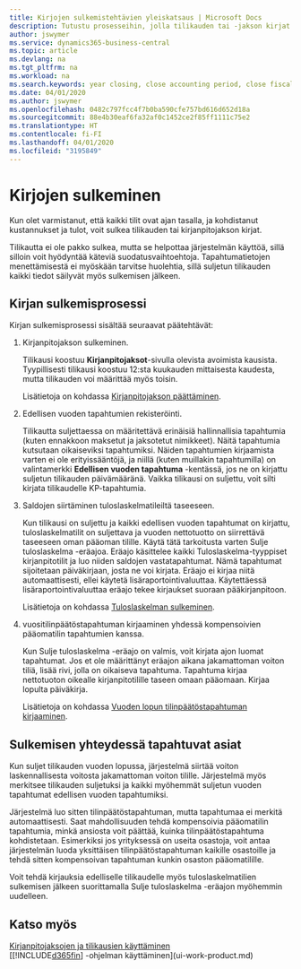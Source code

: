 ```yaml
---
title: Kirjojen sulkemistehtävien yleiskatsaus | Microsoft Docs
description: Tutustu prosesseihin, jolla tilikauden tai -jakson kirjat suljetaan, ja mitä tapahtuu, kun kirjat suljetaan vuoden lopussa.
author: jswymer
ms.service: dynamics365-business-central
ms.topic: article
ms.devlang: na
ms.tgt_pltfrm: na
ms.workload: na
ms.search.keywords: year closing, close accounting period, close fiscal year, bank account detailed trial balance
ms.date: 04/01/2020
ms.author: jswymer
ms.openlocfilehash: 0482c797fcc4f7b0ba590cfe757bd616d652d18a
ms.sourcegitcommit: 88e4b30eaf6fa32af0c1452ce2f85ff1111c75e2
ms.translationtype: HT
ms.contentlocale: fi-FI
ms.lasthandoff: 04/01/2020
ms.locfileid: "3195849"
---
```

# <a name="closing-the-books"></a>Kirjojen sulkeminen
Kun olet varmistanut, että kaikki tilit ovat ajan tasalla, ja kohdistanut kustannukset ja tulot, voit sulkea tilikauden tai kirjanpitojakson kirjat.

Tilikautta ei ole pakko sulkea, mutta se helpottaa järjestelmän käyttöä, sillä silloin voit hyödyntää käteviä suodatusvaihtoehtoja. Tapahtumatietojen menettämisestä ei myöskään tarvitse huolehtia, sillä suljetun tilikauden kaikki tiedot säilyvät myös sulkemisen jälkeen.

## <a name="closing-book-process"></a>Kirjan sulkemisprosessi
Kirjan sulkemisprosessi sisältää seuraavat päätehtävät:

1. Kirjanpitojakson sulkeminen.

    Tilikausi koostuu **Kirjanpitojaksot**-sivulla olevista avoimista kausista. Tyypillisesti tilikausi koostuu 12:sta kuukauden mittaisesta kaudesta, mutta tilikauden voi määrittää myös toisin.

    Lisätietoja on kohdassa [Kirjanpitojakson päättäminen](year-close-account-periods.md).
2. Edellisen vuoden tapahtumien rekisteröinti.

    Tilikautta suljettaessa on määritettävä erinäisiä hallinnallisia tapahtumia (kuten ennakkoon maksetut ja jaksotetut nimikkeet). Näitä tapahtumia kutsutaan oikaiseviksi tapahtumiksi. Näiden tapahtumien kirjaamista varten ei ole erityissääntöjä, ja niillä (kuten muillakin tapahtumilla) on valintamerkki **Edellisen vuoden tapahtuma** -kentässä, jos ne on kirjattu suljetun tilikauden päivämääränä. Vaikka tilikausi on suljettu, voit silti kirjata tilikaudelle KP-tapahtumia.
3. Saldojen siirtäminen tuloslaskelmatileiltä taseeseen.

    Kun tilikausi on suljettu ja kaikki edellisen vuoden tapahtumat on kirjattu, tuloslaskelmatilit on suljettava ja vuoden nettotuotto on siirrettävä taseeseen oman pääoman tilille. Käytä tätä tarkoitusta varten Sulje tuloslaskelma -eräajoa. Eräajo käsittelee kaikki Tuloslaskelma-tyyppiset kirjanpitotilit ja luo niiden saldojen vastatapahtumat. Nämä tapahtumat sijoitetaan päiväkirjaan, josta ne voi kirjata. Eräajo ei kirjaa niitä automaattisesti, ellei käytetä lisäraportointivaluuttaa. Käytettäessä lisäraportointivaluuttaa eräajo tekee kirjaukset suoraan pääkirjanpitoon.

    Lisätietoja on kohdassa [Tuloslaskelman sulkeminen](year-close-income-statement.md).
4. vuositilinpäätöstapahtuman kirjaaminen yhdessä kompensoivien pääomatilin tapahtumien kanssa.

    Kun Sulje tuloslaskelma -eräajo on valmis, voit kirjata ajon luomat tapahtumat. Jos et ole määrittänyt eräajon aikana jakamattoman voiton tiliä, lisää rivi, jolla on oikaiseva tapahtuma. Tapahtuma kirjaa nettotuoton oikealle kirjanpitotilille taseen omaan pääomaan. Kirjaa lopulta päiväkirja.

    Lisätietoja on kohdassa [Vuoden lopun tilinpäätöstapahtuman kirjaaminen](year-how-post-year-end-close-entry.md).

## <a name="what-happens-when-you-close"></a>Sulkemisen yhteydessä tapahtuvat asiat
Kun suljet tilikauden vuoden lopussa, järjestelmä siirtää voiton laskennallisesta voitosta jakamattoman voiton tilille. Järjestelmä myös merkitsee tilikauden suljetuksi ja kaikki myöhemmät suljetun vuoden tapahtumat edellisen vuoden tapahtumiksi.

Järjestelmä luo sitten tilinpäätöstapahtuman, mutta tapahtumaa ei merkitä automaattisesti. Saat mahdollisuuden tehdä kompensoivia pääomatilin tapahtumia, minkä ansiosta voit päättää, kuinka tilinpäätöstapahtuma kohdistetaan. Esimerkiksi jos yrityksessä on useita osastoja, voit antaa järjestelmän luoda yksittäisen tilinpäätöstapahtuman kaikille osastoille ja tehdä sitten kompensoivan tapahtuman kunkin osaston pääomatilille.

Voit tehdä kirjauksia edelliselle tilikaudelle myös tuloslaskelmatilien sulkemisen jälkeen suorittamalla Sulje tuloslaskelma -eräajon myöhemmin uudelleen.

## <a name="see-also"></a>Katso myös

[Kirjanpitojaksojen ja tilikausien käyttäminen](finance-accounting-periods-and-fiscal-years.md)  
[[!INCLUDE[d365fin](includes/d365fin_md.md)] -ohjelman käyttäminen](ui-work-product.md)
